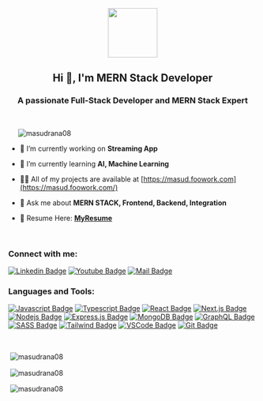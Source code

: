 <div align="center">
 <img src="https://media.giphy.com/media/M9gbBd9nbDrOTu1Mqx/giphy.gif" width="100"/>
</div>

<h2 align="center">Hi 👋, I'm MERN Stack Developer</h2>
<h3 align="center">A passionate Full-Stack Developer and MERN Stack Expert</h3>
<br/>
<p align="left" style="margin-left:20px"> <img src="https://komarev.com/ghpvc/?username=masudrana08&label=Profile%20views&color=0e75b6&style=flat" alt="masudrana08" /> </p>



- 🔭 I’m currently working on **Streaming App**

- 🌱 I’m currently learning **AI, Machine Learning**

- 👨‍💻 All of my projects are available at [https://masud.foowork.com](https://masud.foowork.com/)

- 💬 Ask me about **MERN STACK, Frontend, Backend, Integration**

- 📄 Resume Here: [**MyResume**](https://drive.google.com/drive/folders/1p-YpT8LgsaV_Qy2aw_SOKx4q93Xpj6PA?usp=sharing)

<br/>

<h3 align="left">Connect with me:</h3>

[![Linkedin Badge](https://img.shields.io/badge/LinkedIn-0077B5?style=for-the-badge&logo=linkedin&logoColor=white)](https://www.linkedin.com/in/masudrana08/)
[![Youtube Badge](https://img.shields.io/badge/YouTube-FF0000?style=for-the-badge&logo=youtube&logoColor=white)](https://youtube.com/@foowork) 
[![Mail Badge](https://img.shields.io/badge/Gmail-D14836?style=for-the-badge&logo=gmail&logoColor=white)](mailto:rana028511@gmail.com)



<p align="left">
<h3 align="left">Languages and Tools:</h3>

[![Javascript Badge](https://img.shields.io/badge/-Javascript-F0DB4F?style=for-the-badge&labelColor=black&logo=javascript&logoColor=F0DB4F)](#) [![Typescript Badge](https://img.shields.io/badge/-Typescript-007acc?style=for-the-badge&labelColor=black&logo=typescript&logoColor=007acc)](#) [![React Badge](https://img.shields.io/badge/-React-61DBFB?style=for-the-badge&labelColor=black&logo=react&logoColor=61DBFB)](#) [![Next.js Badge](https://img.shields.io/badge/next.js-000000?style=for-the-badge&logo=nextdotjs&logoColor=white)](#) [![Nodejs Badge](https://img.shields.io/badge/-Nodejs-3C873A?style=for-the-badge&labelColor=black&logo=node.js&logoColor=3C873A)](#) [![Express.js Badge](https://img.shields.io/badge/Express.js-000000?style=for-the-badge&logo=express&logoColor=white)](#) [![MongoDB Badge](https://img.shields.io/badge/MongoDB-4EA94B?style=for-the-badge&logo=mongodb&logoColor=white)](#) [![GraphQL Badge](https://img.shields.io/badge/-GraphQl-e535ab?style=for-the-badge&labelColor=black&logo=node.js&logoColor=e535ab)](#) [![SASS Badge](https://img.shields.io/badge/Sass-CC6699?style=for-the-badge&logo=sass&logoColor=white)](#) [![Tailwind Badge](https://img.shields.io/badge/Tailwind%20CSS-092749?style=for-the-badge&logo=tailwindcss&logoColor=06B6D4&labelColor=000000)](#) [![VSCode Badge](https://img.shields.io/badge/Visual_Studio-5C2D91?style=for-the-badge&logo=visual%20studio&logoColor=white)](#) [![Git Badge](https://img.shields.io/badge/Git-F05032?style=for-the-badge&logo=git&logoColor=white)](#)

<br/>
<p>&nbsp;<img align="center" src="https://github-readme-stats.vercel.app/api/top-langs?username=masudrana08&show_icons=true&locale=en&layout=compact" alt="masudrana08" /></p>
<p>&nbsp;<img align="center" src="https://github-readme-stats.vercel.app/api?username=masudrana08&show_icons=true&locale=en" alt="masudrana08" /></p>

<p>&nbsp;<img align="center" src="https://github-readme-streak-stats.herokuapp.com/?user=masudrana08&" alt="masudrana08" /></p>
